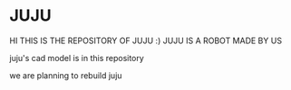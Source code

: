 # JUJU
HI THIS IS THE REPOSITORY OF JUJU :) JUJU IS A ROBOT MADE BY US 

juju's cad model is in this repository

we are planning to rebuild juju 

